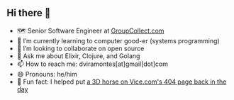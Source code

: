 ## Hi there 👋

- 🗺️ Senior Software Engineer at [GroupCollect.com](https://groupcollect.com/)
- 🌱 I’m currently learning to computer good-er (systems programming)
- 👯 I’m looking to collaborate on open source
- 💬 Ask me about Elixir, Clojure, and Golang
- 📫 How to reach me: dviramontes[at]gmail[dot]com
- 😄 Pronouns: he/him
- 🐴 Fun fact: I helped put [a 3D horse on Vice.com's 404 page back in the day](https://www.vice.com/en/article/youll-never-look-at-a-404-error-page-again-the-same-after-this/)
